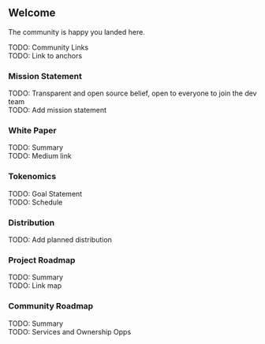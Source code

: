 ## Welcome
The community is happy you landed here. 

TODO: Community Links </br>
TODO: Link to anchors

### Mission Statement

TODO: Transparent and open source belief, open to everyone to join the dev team </br>
TODO: Add mission statement

### White Paper

TODO: Summary </br>
TODO: Medium link

### Tokenomics

TODO: Goal Statement </br>
TODO: Schedule

### Distribution

TODO: Add planned distribution

### Project Roadmap

TODO: Summary </br>
TODO: Link map

### Community Roadmap

TODO: Summary </br>
TODO: Services and Ownership Opps
